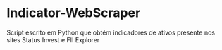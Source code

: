 # Indicator-WebScraper
Script escrito em Python que obtém indicadores de ativos presente nos sites Status Invest e FII Explorer
